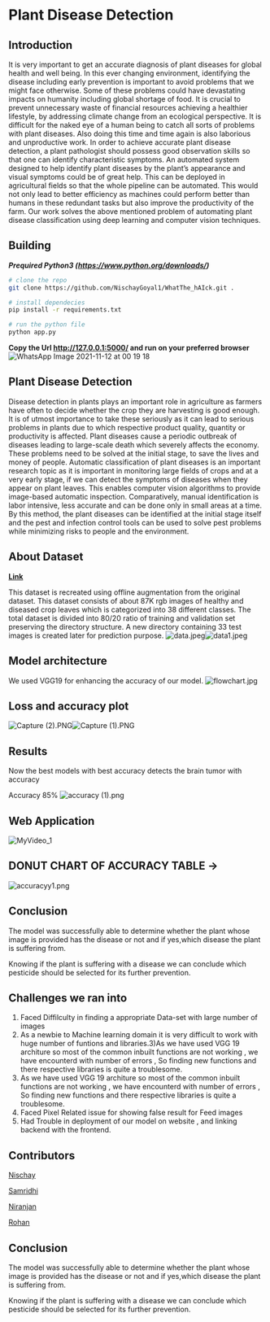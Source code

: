 
# Plant Disease Detection


## Introduction


It is very important to get an accurate diagnosis of plant diseases for global health and well being.
In this ever changing environment, identifying the disease including early prevention is important
to avoid problems that we might face otherwise. Some of these problems could have devastating
impacts on humanity including global shortage of food. It is crucial to prevent unnecessary waste of
financial resources achieving a healthier lifestyle, by addressing climate change from an ecological
perspective. It is difficult for the naked eye of a human being to catch all sorts of problems with plant
diseases. Also doing this time and time again is also laborious and unproductive work. In order to
achieve accurate plant disease detection, a plant pathologist should possess good observation skills
so that one can identify characteristic symptoms. An automated system designed to help identify
plant diseases by the plant’s appearance and visual symptoms could be of great help. This can be
deployed in agricultural fields so that the whole pipeline can be automated. This would not only lead
to better efficiency as machines could perform better than humans in these redundant tasks but also
improve the productivity of the farm. Our work solves the above mentioned problem of automating
plant disease classification using deep learning and computer vision techniques.

## Building

**_Prequired Python3 (https://www.python.org/downloads/)_**
</br>
```bash
# clone the repo
git clone https://github.com/NischayGoyal1/WhatThe_hAIck.git .

# install dependecies
pip install -r requirements.txt

# run the python file
python app.py
```
**Copy the Url http://127.0.0.1:5000/ and run on your preferred browser**
![WhatsApp Image 2021-11-12 at 00 19 18](https://user-images.githubusercontent.com/81116984/141352783-f4eb5a8b-5a86-4c09-a707-93fa50f0b5f8.jpeg)




## Plant Disease Detection


Disease detection in plants plays an important role in agriculture as farmers have often to decide
whether the crop they are harvesting is good enough. It is of utmost importance to take these seriously
as it can lead to serious problems in plants due to which respective product quality, quantity or
productivity is affected. Plant diseases cause a periodic outbreak of diseases leading to large-scale
death which severely affects the economy. These problems need to be solved at the initial stage,
to save the lives and money of people. Automatic classification of plant diseases is an important research topic as it is important in monitoring large fields of crops and at a very early stage, if we can
detect the symptoms of diseases when they appear on plant leaves. This enables computer vision
algorithms to provide image-based automatic inspection. Comparatively, manual identification is
labor intensive, less accurate and can be done only in small areas at a time. By this method, the plant
diseases can be identified at the initial stage itself and the pest and infection control tools can be used
to solve pest problems while minimizing risks to people and the environment.



## About Dataset 

[**Link**](https://www.kaggle.com/vipoooool/new-plant-diseases-dataset)

This dataset is recreated using offline augmentation from the original dataset. This dataset consists of about 87K rgb images of healthy and diseased crop leaves which is categorized into 38 different classes. The total dataset is divided into 80/20 ratio of training and validation set preserving the directory structure. A new directory containing 33 test images is created later for prediction purpose.
![data.jpeg](https://www.dropbox.com/s/mf18plqppjt4og2/data.jpeg?dl=0&raw=1)![data1.jpeg](https://www.dropbox.com/s/3b5yvbm9gb74r8j/data1.jpeg?dl=0&raw=1)








## Model architecture 

We used VGG19 for enhancing the accuracy of our model.
![flowchart.jpg](https://www.dropbox.com/s/4sw176a2zlxy3ie/flowchart.jpg?dl=0&raw=1)

## Loss and accuracy plot

![Capture (2).PNG](https://www.dropbox.com/s/nxlll3vijl8ejkq/Capture%20%282%29.PNG?dl=0&raw=1)![Capture (1).PNG](https://www.dropbox.com/s/7c4upiiummo7rvp/Capture%20%281%29.PNG?dl=0&raw=1)



## Results
Now the best models with best accuracy detects the brain tumor with accuracy

Accuracy 85%
![accuracy (1).png](https://www.dropbox.com/s/wgs3rcgrqpt35zj/accuracy%20%281%29.png?dl=0&raw=1)

## Web Application

![MyVideo_1](https://user-images.githubusercontent.com/83203229/141359598-29e2f040-c0b0-4a78-907a-43f2f8e040d0.gif)



## DONUT CHART OF ACCURACY TABLE ->
![accuracyy1.png](https://www.dropbox.com/s/8yu15ixi1b4qol2/accuracyy1.png?dl=0&raw=1)

## Conclusion 

The model was successfully able to determine whether the plant whose image is provided has the disease or not and if yes,which disease the plant is suffering from.

Knowing if the plant is suffering with a disease we can conclude which pesticide should be selected for its further prevention.

## Challenges we ran into
1. Faced Diffilculty in finding a appropriate Data-set with large number of images
2. As a newbie to Machine learning domain it is very difficult to work with huge number of funtions and libraries.3)As we have used VGG 19 architure so most of the common inbuilt functions are not working , we have encounterd with number of errors , So finding new functions and there respective libraries is quite a troublesome.
3. As we have used VGG 19 architure so most of the common inbuilt functions are not working , we have encounterd with number of errors , So finding new functions and there respective libraries is quite a troublesome.
4. Faced Pixel Related issue for showing false result for Feed images
5. Had Trouble in deployment of our model on website , and linking backend with  the frontend.

## Contributors
[Nischay](https://github.com/NischayGoyal1)

[Samridhi](https://github.com/samridhikapoor)

[Niranjan](https://github.com/NiranjanHebli)

[Rohan](https://github.com/Rohan5202)

## Conclusion 

The model was successfully able to determine whether the plant whose image is provided has the disease or not and if yes,which disease the plant is suffering from.

Knowing if the plant is suffering with a disease we can conclude which pesticide should be selected for its further prevention.
